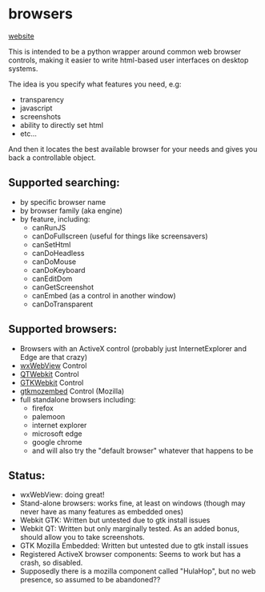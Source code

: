 # browsers
[website](https://theheadlesssourceman.wordpress.com/2018/12/21/browsers-python-library/)

This is intended to be a python wrapper around common web browser controls, making it easier to write html-based user interfaces on desktop systems.

The idea is you specify what features you need, e.g:
 * transparency
 * javascript
 * screenshots
 * ability to directly set html
 * etc...
 
And then it locates the best available browser for your needs and gives you back a controllable object.


Supported searching:
-------
* by specific browser name
* by browser family (aka engine)
* by feature, including:
  * canRunJS
  * canDoFullscreen (useful for things like screensavers)
  * canSetHtml
  * canDoHeadless
  * canDoMouse
  * canDoKeyboard
  * canEditDom
  * canGetScreenshot
  * canEmbed (as a control in another window)
  * canDoTransparent


Supported browsers:
-------
* Browsers with an ActiveX control (probably just InternetExplorer and Edge are that crazy)
* [wxWebView](https://docs.wxwidgets.org/trunk/classwx_web_view.html) Control
* [QTWebkit](https://pythonspot.com/pyqt5-webkit-browser/) Control
* [GTKWebkit](https://stackoverflow.com/questions/3949060/python-webkit-gtk-on-windows) Control
* [gtkmozembed](https://wiki.mozilla.org/Gtkmozembed) Control (Mozilla)
* full standalone browsers including:
  * firefox
  * palemoon
  * internet explorer
  * microsoft edge
  * google chrome
  * and will also try the "default browser" whatever that happens to be
  
Status:
-------

* wxWebView: doing great!
* Stand-alone browsers: works fine, at least on windows (though may never have as many features as embedded ones)
* Webkit GTK: Written but untested due to gtk install issues
* Webkit QT: Written but only marginally tested.  As an added bonus, should allow you to take screenshots.
* GTK Mozilla Embedded: Written but untested due to gtk install issues
* Registered ActiveX browser components: Seems to work but has a crash, so disabled.
* Supposedly there is a mozilla component called "HulaHop", but no web
		presence, so assumed to be abandoned??
  
  
